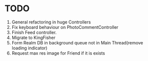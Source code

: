 # TODO

1. General refactoring in huge Controllers 
2. Fix keyboard behaviour on PhotoCommentController
3. Finish Feed controller.
4. Migrate  to KingFisher
5. Form Realm DB in background queue not in Main Thread(remove loading indicator)
6. Request max res image for Friend if it is exists

